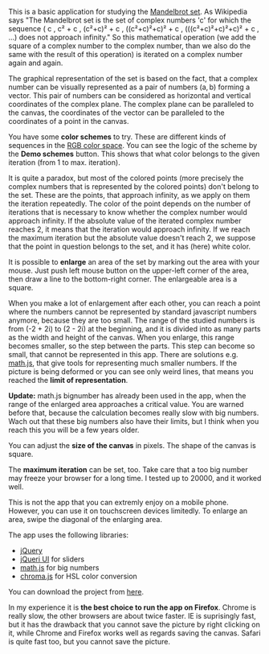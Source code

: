 <p>This is a basic application for studying the <a href="http://en.wikipedia.org/wiki/Mandelbrot_set">Mandelbrot set</a>. As Wikipedia says "The Mandelbrot set is the set of complex numbers 'c' for which the sequence ( c , c² + c , (c²+c)² + c , ((c²+c)²+c)² + c , (((c²+c)²+c)²+c)² + c , ...) does not approach infinity." So this mathematical operation (we add the square of a complex number to the complex number, than we also do the same with the result of this operation) is iterated on a complex number again and again.</p> 

<p>The graphical representation of the set is based on the fact, that a complex number can be visually represented as a pair of numbers (a, b) forming a vector. This pair of numbers can be considered as horizontal and vertical coordinates of the complex plane. The complex plane can be paralleled to the canvas, the coordinates of the vector can be paralleled to the coordinates of a point in the canvas.</p>

<p>You have some <strong>color schemes</strong> to try. These are different kinds of sequences in the <a href="http://en.wikipedia.org/wiki/RGB_color_space">RGB color space</a>. You can see the logic of the scheme by the <strong>Demo schemes</strong> button. This shows that what color belongs to the given iteration (from 1 to max. iteration).</p>

<p>It is quite a paradox, but most of the colored points (more precisely the complex numbers that is represented by the colored points) don't belong to the set. These are the points, that approach infinity, as we apply on them the iteration repeatedly. The color of the point depends on the number of iterations that is necessary to know whether the complex number would approach infinity. If the absolute value of the iterated complex number reaches 2, it means that the iteration would approach infinity. If we reach the maximum iteration but the absolute value doesn't reach 2, we suppose that the point in question belongs to the set, and it has (here) white color.</p>

<p>It is possible to <strong>enlarge</strong> an area of the set by marking out the area with your mouse. Just push left mouse button on the upper-left corner of the area, then draw a line to the bottom-right corner. The enlargeable area is a square.</p>

<p>When you make a lot of enlargement after each other, you can reach a point where the numbers cannot be represented by standard javascript numbers anymore, because they are too small. The range of the studied numbers is from (-2 + 2i) to (2 - 2i) at the beginning, and it is divided into as many parts as the width and height of the canvas. When you enlarge, this range becomes smaller, so the step between the parts. This step can become so small, that cannot be represented in this app. There are solutions e.g. <a href="http://mathjs.org/">math.js</a>, that give tools for representing much smaller numbers. If the picture is being deformed or you can see only weird lines, that means you reached the <strong>limit of representation</strong>.</p>

<p><span class="update"><strong>Update:</strong></span> math.js bignumber has already been used in the app, when the range of the enlarged area approaches a critical value. You are warned before that, because the calculation becomes really slow with big numbers. Wach out that these big numbers also have their limits, but I think when you reach this you will be a few years older.</p>

<p>You can adjust the <strong>size of the canvas</strong> in pixels. The shape of the canvas is square.</p>

<p>The <strong>maximum iteration</strong> can be set, too. Take care that a too big number may freeze your browser for a long time. I tested up to 20000, and it worked well.</p>

<p>This is not the app that you can extremly enjoy on a mobile phone. However, you can use it on touchscreen devices limitedly. To enlarge an area, swipe the diagonal of the enlarging area.</p>

<p>The app uses the following libraries:</p>
<ul>
	<li><a href="http://jquery.com/">jQuery</a></li>	
	<li><a href="http://jqueryui.com/">jQueri UI</a> for sliders</li>
	<li><a href="http://mathjs.org/">math.js</a> for big numbers</li>	
	<li><a href="https://github.com/gka/chroma.js">chroma.js</a> for HSL color conversion</li>
</ul>

<p>You can download the project from <a href="https://github.com/tompascall/mandel">here</a>.</p>

<p>In my experience it is <strong>the best choice to run the app on Firefox</strong>. Chrome is really slow, the other browsers are about twice faster. IE is suprisingly fast, but it has the drawback that you cannot save the picture by right clicking on it, while Chrome and Firefox works well as regards saving the canvas. Safari is quite fast too, but you cannot save the picture.</p>